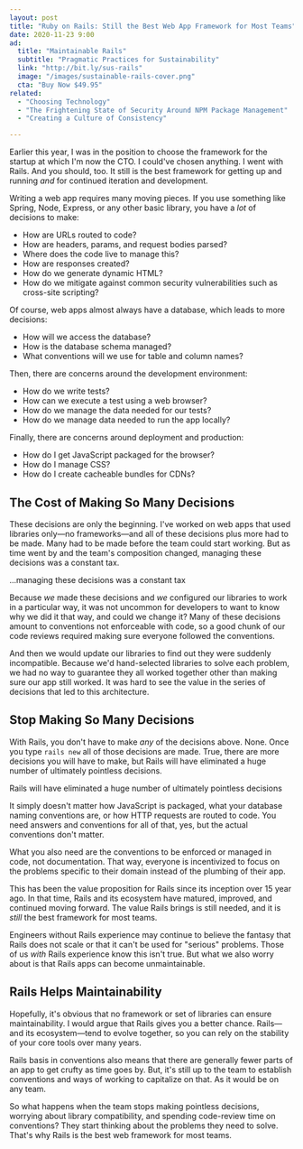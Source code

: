 ```yaml
---
layout: post
title: "Ruby on Rails: Still the Best Web App Framework for Most Teams"
date: 2020-11-23 9:00
ad:
  title: "Maintainable Rails"
  subtitle: "Pragmatic Practices for Sustainability"
  link: "http://bit.ly/sus-rails"
  image: "/images/sustainable-rails-cover.png"
  cta: "Buy Now $49.95"
related:
  - "Choosing Technology"
  - "The Frightening State of Security Around NPM Package Management"
  - "Creating a Culture of Consistency"

---
```


Earlier this year, I was in the position to choose the framework for the startup at which I'm now the CTO. I
could've chosen anything. I went with Rails.  And you should, too. It still is the best framework for getting up
and running *and* for continued iteration and development.

<!-- more -->

Writing a web app requires many moving pieces.  If you use something like Spring, Node, Express, or any other basic
library, you have a *lot* of decisions to make:

* How are URLs routed to code?
* How are headers, params, and request bodies parsed?
* Where does the code live to manage this?
* How are responses created?
* How do we generate dynamic HTML?
* How do we mitigate against common security vulnerabilities such as cross-site scripting?

Of course, web apps almost always have a database, which leads to more decisions:

* How will we access the database?
* How is the database schema managed?
* What conventions will we use for table and column names?

Then, there are concerns around the development environment:

* How do we write tests?
* How can we execute a test using a web browser?
* How do we manage the data needed for our tests?
* How do we manage data needed to run the app locally?

Finally, there are concerns around deployment and production:

* How do I get JavaScript packaged for the browser?
* How do I manage CSS?
* How do I create cacheable bundles for CDNs?

## The Cost of Making So Many Decisions

These decisions are only the beginning.  I've worked on web apps that used libraries only—no frameworks—and all of
these decisions plus more had to be made. Many had to be made before the team could start working.  But as time
went by and the team's composition changed, managing these decisions was a constant tax.

<div class="pullquote">…managing these decisions was a constant tax</div>

Because *we* made these decisions and *we* configured our libraries to work in a particular way, it was not
uncommon for developers to want to know why we did it that way, and could we change it?  Many of these decisions
amount to conventions not enforceable with code, so a good chunk of our code reviews required making sure everyone
followed the conventions.

And then we would update our libraries to find out they were suddenly incompatible.  Because we'd hand-selected
libraries to solve each problem, we had no way to guarantee they all worked together other than making sure our app
still worked.  It was hard to see the value in the series of decisions that led to this architecture.

## Stop Making So Many Decisions

With Rails, you don't have to make *any* of the decisions above. None.  Once you type `rails new` all of those
decisions are made.  True, there are more decisions you will have to make, but Rails will have eliminated a huge number of ultimately pointless decisions.

<div class="pullquote">Rails will have eliminated a huge number of ultimately pointless decisions</div>

It simply doesn't matter how JavaScript is packaged, what your database naming conventions are, or how HTTP requests are routed to code. You need answers and conventions for all of that, yes, but the actual conventions don't matter.

What you also need are the conventions to be enforced or managed in code, not documentation. That way, everyone is
incentivized to focus on the problems specific to their domain instead of the plumbing of their app.

<div data-ad></div>

This has been the value proposition for Rails since its inception over 15 year ago.  In that time, Rails and its
ecosystem have matured, improved, and continued moving forward.  The value Rails brings is still needed, and it is
*still* the best framework for most teams.

Engineers without Rails experience may continue to believe the fantasy that Rails does not scale or that it can't
be used for "serious" problems.  Those of us *with* Rails experience know this isn't true.  But what we also worry
about is that Rails apps can become unmaintainable.

## Rails Helps Maintainability

Hopefully, it's obvious that no framework or set of libraries can ensure maintainability.  I would argue that Rails
gives you a better chance.  Rails—and its ecosystem—tend to evolve together, so you can rely on the stability of
your core tools over many years.

Rails basis in conventions also means that there are generally fewer parts of an app to get crufty as time goes by.
But, it's still up to the team to establish conventions and ways of working to capitalize on that.  As it would be
on any team.

So what happens when the team stops making pointless decisions, worrying about library compatibility, and spending
code-review time on conventions?  They start thinking about the problems they need to solve. That's why Rails is
the best web framework for most teams.
